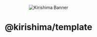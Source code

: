 <div align="center">

![Kirishima Banner](https://i.kagchi.my.id/github-assets/kirishima-banner.png)

# @kirishima/template

<div>